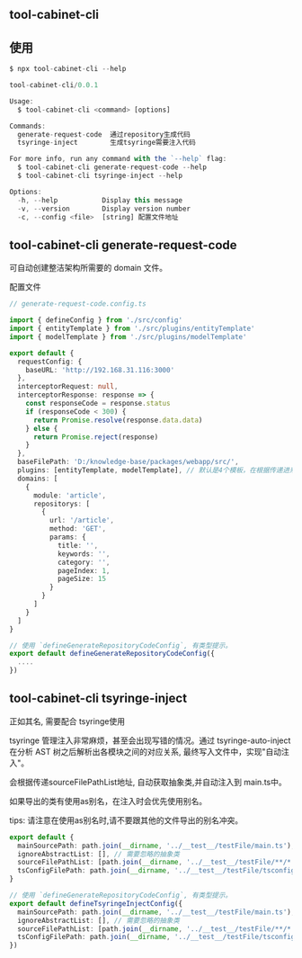 
## tool-cabinet-cli 

## 使用

```typescript
$ npx tool-cabinet-cli --help

tool-cabinet-cli/0.0.1

Usage:
  $ tool-cabinet-cli <command> [options]

Commands:
  generate-request-code  通过repository生成代码
  tsyringe-inject        生成tsyringe需要注入代码

For more info, run any command with the `--help` flag:
  $ tool-cabinet-cli generate-request-code --help
  $ tool-cabinet-cli tsyringe-inject --help

Options:
  -h, --help           Display this message
  -v, --version        Display version number
  -c, --config <file>  [string] 配置文件地址

```


## tool-cabinet-cli generate-request-code

可自动创建整洁架构所需要的 domain 文件。

配置文件

```typescript
// generate-request-code.config.ts

import { defineConfig } from './src/config'
import { entityTemplate } from './src/plugins/entityTemplate'
import { modelTemplate } from './src/plugins/modelTemplate'

export default {
  requestConfig: {
    baseURL: 'http://192.168.31.116:3000'
  },
  interceptorRequest: null,
  interceptorResponse: response => {
    const responseCode = response.status
    if (responseCode < 300) {
      return Promise.resolve(response.data.data)
    } else {
      return Promise.reject(response)
    }
  },
  baseFilePath: 'D:/knowledge-base/packages/webapp/src/',
  plugins: [entityTemplate, modelTemplate], // 默认是4个模板，在根据传递进来的模板判断差集
  domains: [
    {
      module: 'article',
      repositorys: [
        {
          url: '/article',
          method: 'GET',
          params: {
            title: '',
            keywords: '',
            category: '',
            pageIndex: 1,
            pageSize: 15
          }
        }
      ]
    }
  ]
}

// 使用 `defineGenerateRepositoryCodeConfig`, 有类型提示。
export default defineGenerateRepositoryCodeConfig({
  ....
})
```


## tool-cabinet-cli tsyringe-inject

正如其名, 需要配合 tsyringe使用

tsyringe 管理注入非常麻烦，甚至会出现写错的情况。通过 tsyringe-auto-inject 在分析 AST 树之后解析出各模块之间的对应关系, 最终写入文件中，实现"自动注入"。


会根据传递sourceFilePathList地址, 自动获取抽象类,并自动注入到 main.ts中。

如果导出的类有使用as别名，在注入时会优先使用别名。

tips: 请注意在使用as别名时,请不要跟其他的文件导出的别名冲突。

```typescript
export default {
  mainSourcePath: path.join(__dirname, '../__test__/testFile/main.ts'), // 主文件
  ignoreAbstractList: [], // 需要忽略的抽象类
  sourceFilePathList: [path.join(__dirname, '../__test__/testFile/**/*.ts')], // 要被注入的class
  tsConfigFilePath: path.join(__dirname, '../__test__/testFile/tsconfig.json') // tsconfig 位置
}

// 使用 `defineGenerateRepositoryCodeConfig`, 有类型提示。
export default defineTsyringeInjectConfig({
  mainSourcePath: path.join(__dirname, '../__test__/testFile/main.ts'), // 主文件
  ignoreAbstractList: [], // 需要忽略的抽象类
  sourceFilePathList: [path.join(__dirname, '../__test__/testFile/**/*.ts')], // 要被注入的class
  tsConfigFilePath: path.join(__dirname, '../__test__/testFile/tsconfig.json') // tsconfig 位置
})

```